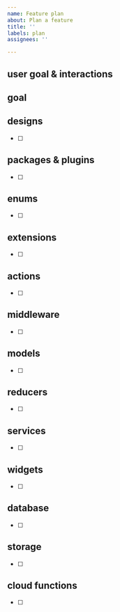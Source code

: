 ```yaml
---
name: Feature plan
about: Plan a feature
title: ''
labels: plan
assignees: ''

---
```


## user goal & interactions 

goal
- 

## designs 

- [ ] 

## packages & plugins 

- [ ] 

## enums 

- [ ] 

## extensions 

- [ ] 

## actions 

- [ ] 

## middleware 

- [ ] 

## models 

- [ ] 

## reducers 

- [ ] 

## services 

- [ ] 

## widgets 

- [ ] 

## database 

- [ ] 

## storage 

- [ ] 

## cloud functions 

- [ ]
